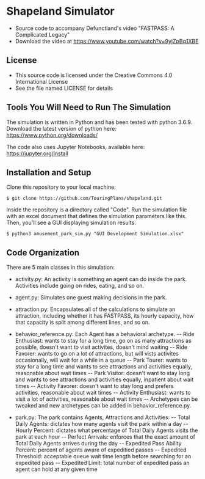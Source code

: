 # Shapeland Simulator
- Source code to accompany Defunctland's video "FASTPASS: A Complicated Legacy"
- Download the video at https://www.youtube.com/watch?v=9yjZpBq1XBE

## License

- This source code is licensed under the Creative Commons 4.0 International License
- See the file named LICENSE for details

## Tools You Will Need to Run The Simulation

The simulation is written in Python and has been tested with python 3.6.9.  Download the latest version
of python here: https://www.python.org/downloads/

The code also uses Jupyter Notebooks, available here: https://jupyter.org/install

## Installation and Setup

Clone this repository to your local machine:

```
$ git clone https://github.com/TouringPlans/shapeland.git
```

Inside the repository is a directory called "Code".  Run the simulation file with an excel document that defines the simulation parameters like this. Then, you'll see a GUI displaying simulation results.

```
$ python3 amusement_park_sim.py "GUI Development Simulation.xlsx"
```

## Code Organization

There are 5 main classes in this simulation:

- activity.py: An activity is something an agent can do inside the park.  Activities include going on rides, eating, and so on.

- agent.py: Simulates one guest making decisions in the park.
- attraction.py: Encapsulates all of the calculations to simulate an attraction, including whether it has FASTPASS, its hourly capacity, how that capacity is split among different lines, and so on.
- behavior_reference.py: Each Agent has a behavioral archetype.
-- Ride Enthusiast: wants to stay for a long time, go on as many attractions as possible, doesn't want to visit activites, doesn't mind waiting
-- Ride Favorer: wants to go on a lot of attractions, but will vists activites occasionally, will wait for a while in a queue
-- Park Tourer: wants to stay for a long time and wants to see attractions and activities equally, reasonable about wait times
-- Park Visitor: doesn't want to stay long and wants to see attractions and activities equally, inpatient about wait times
-- Activity Favorer: doesn't want to stay long and prefers activities, reasonable about wait times
-- Activity Enthusiast: wants to visit a lot of activities, reasonable about wait times
-- Archetypes can be tweaked and new archetypes can be added in behavior_reference.py.
- park.py: The park contains Agents, Attractions and Activities.
-- Total Daily Agents: dictates how many agents visit the park within a day
-- Hourly Percent: dictates what percentage of Total Daily Agents visits the park at each hour
-- Perfect Arrivals: enforces that the exact amount of Total Daily Agents arrives during the day
-- Expedited Pass Ability Percent: percent of agents aware of expeditied passes
-- Expedited Threshold: acceptable queue wait time length before searching for an expedited pass
-- Expedited Limit: total number of expedited pass an agent can hold at any given time

